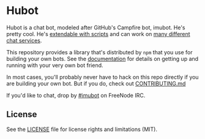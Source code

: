 # Hubot

Hubot is a chat bot, modeled after GitHub's Campfire bot, imubot. He's pretty
cool. He's [extendable with scripts](http://imubot.github.com/docs/#scripts) and can work on [many
different chat services](https://imubot.github.com/docs/adapters/).

This repository provides a library that's distributed by `npm` that you
use for building your own bots.  See the [documentation](http://imubot.github.com/docs)
for details on getting up and running with your very own bot friend.

In most cases, you'll probably never have to hack on this repo directly if you
are building your own bot. But if you do, check out [CONTRIBUTING.md](CONTRIBUTING.md)

If you'd like to chat, drop by [#imubot](http://webchat.freenode.net/?channels=#imubot) on FreeNode IRC.

## License

See the [LICENSE](LICENSE.md) file for license rights and limitations (MIT).
